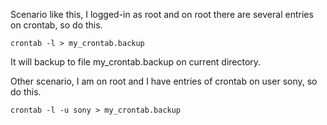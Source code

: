 Scenario like this, I logged-in as root and on root there are several entries on crontab, so do this.

```
crontab -l > my_crontab.backup
```

It will backup to file my_crontab.backup on current directory.

Other scenario, I am on root and I have entries of crontab on user sony, so do this.

```
crontab -l -u sony > my_crontab.backup
```
